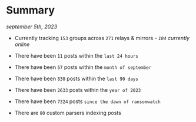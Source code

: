 
# Summary
_september 5th, 2023_

- Currently tracking `153` groups across `271` relays & mirrors - _`104` currently online_

- There have been `11` posts within the `last 24 hours`

- There have been `57` posts within the `month of september`

- There have been `830` posts within the `last 90 days`

- There have been `2633` posts within the `year of 2023`

- There have been `7324` posts `since the dawn of ransomwatch`

- There are `80` custom parsers indexing posts
